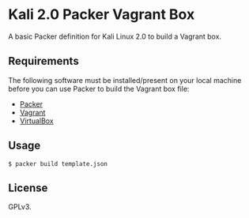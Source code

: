# Kali 2.0 Packer Vagrant Box

A basic Packer definition for Kali Linux 2.0 to build a Vagrant box.

## Requirements

The following software must be installed/present on your local machine before you can use Packer to build the Vagrant box file:

  - [Packer](http://www.packer.io/)
  - [Vagrant](http://vagrantup.com/)
  - [VirtualBox](https://www.virtualbox.org/)

## Usage

    $ packer build template.json

## License

GPLv3.

